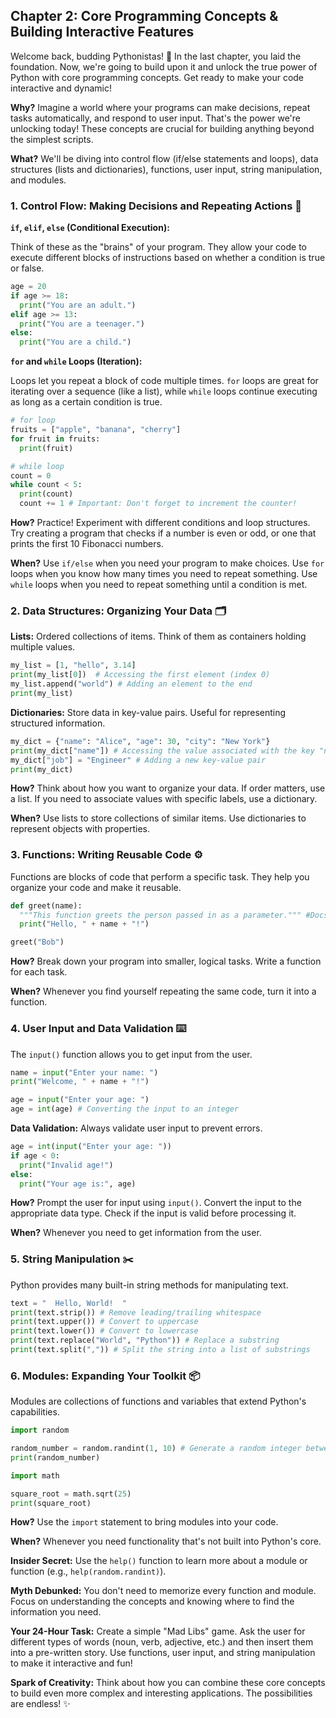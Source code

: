 ## Chapter 2: Core Programming Concepts & Building Interactive Features

Welcome back, budding Pythonistas! 👋 In the last chapter, you laid the foundation. Now, we're going to build upon it and unlock the true power of Python with core programming concepts. Get ready to make your code interactive and dynamic!

**Why?** Imagine a world where your programs can make decisions, repeat tasks automatically, and respond to user input. That's the power we're unlocking today! These concepts are crucial for building anything beyond the simplest scripts.

**What?** We'll be diving into control flow (if/else statements and loops), data structures (lists and dictionaries), functions, user input, string manipulation, and modules.

### 1. Control Flow: Making Decisions and Repeating Actions 🚦

**`if`, `elif`, `else` (Conditional Execution):**

Think of these as the "brains" of your program. They allow your code to execute different blocks of instructions based on whether a condition is true or false.

```python
age = 20
if age >= 18:
  print("You are an adult.")
elif age >= 13:
  print("You are a teenager.")
else:
  print("You are a child.")
```

**`for` and `while` Loops (Iteration):**

Loops let you repeat a block of code multiple times. `for` loops are great for iterating over a sequence (like a list), while `while` loops continue executing as long as a certain condition is true.

```python
# for loop
fruits = ["apple", "banana", "cherry"]
for fruit in fruits:
  print(fruit)

# while loop
count = 0
while count < 5:
  print(count)
  count += 1 # Important: Don't forget to increment the counter!
```

**How?** Practice! Experiment with different conditions and loop structures. Try creating a program that checks if a number is even or odd, or one that prints the first 10 Fibonacci numbers.

**When?** Use `if/else` when you need your program to make choices. Use `for` loops when you know how many times you need to repeat something. Use `while` loops when you need to repeat something until a condition is met.

### 2. Data Structures: Organizing Your Data 🗂️

**Lists:** Ordered collections of items. Think of them as containers holding multiple values.

```python
my_list = [1, "hello", 3.14]
print(my_list[0])  # Accessing the first element (index 0)
my_list.append("world") # Adding an element to the end
print(my_list)
```

**Dictionaries:** Store data in key-value pairs. Useful for representing structured information.

```python
my_dict = {"name": "Alice", "age": 30, "city": "New York"}
print(my_dict["name"]) # Accessing the value associated with the key "name"
my_dict["job"] = "Engineer" # Adding a new key-value pair
print(my_dict)
```

**How?** Think about how you want to organize your data. If order matters, use a list. If you need to associate values with specific labels, use a dictionary.

**When?** Use lists to store collections of similar items. Use dictionaries to represent objects with properties.

### 3. Functions: Writing Reusable Code ⚙️

Functions are blocks of code that perform a specific task. They help you organize your code and make it reusable.

```python
def greet(name):
  """This function greets the person passed in as a parameter.""" #Docstring
  print("Hello, " + name + "!")

greet("Bob")
```

**How?** Break down your program into smaller, logical tasks. Write a function for each task.

**When?** Whenever you find yourself repeating the same code, turn it into a function.

### 4. User Input and Data Validation ⌨️

The `input()` function allows you to get input from the user.

```python
name = input("Enter your name: ")
print("Welcome, " + name + "!")

age = input("Enter your age: ")
age = int(age) # Converting the input to an integer
```

**Data Validation:** Always validate user input to prevent errors.

```python
age = int(input("Enter your age: "))
if age < 0:
  print("Invalid age!")
else:
  print("Your age is:", age)
```

**How?** Prompt the user for input using `input()`. Convert the input to the appropriate data type. Check if the input is valid before processing it.

**When?** Whenever you need to get information from the user.

### 5. String Manipulation ✂️

Python provides many built-in string methods for manipulating text.

```python
text = "  Hello, World!  "
print(text.strip()) # Remove leading/trailing whitespace
print(text.upper()) # Convert to uppercase
print(text.lower()) # Convert to lowercase
print(text.replace("World", "Python")) # Replace a substring
print(text.split(",")) # Split the string into a list of substrings
```

### 6. Modules: Expanding Your Toolkit 📦

Modules are collections of functions and variables that extend Python's capabilities.

```python
import random

random_number = random.randint(1, 10) # Generate a random integer between 1 and 10
print(random_number)

import math

square_root = math.sqrt(25)
print(square_root)
```

**How?** Use the `import` statement to bring modules into your code.

**When?** Whenever you need functionality that's not built into Python's core.

**Insider Secret:** Use the `help()` function to learn more about a module or function (e.g., `help(random.randint)`).

**Myth Debunked:** You don't need to memorize every function and module. Focus on understanding the concepts and knowing where to find the information you need.

**Your 24-Hour Task:** Create a simple "Mad Libs" game. Ask the user for different types of words (noun, verb, adjective, etc.) and then insert them into a pre-written story. Use functions, user input, and string manipulation to make it interactive and fun!

**Spark of Creativity:** Think about how you can combine these core concepts to build even more complex and interesting applications. The possibilities are endless! ✨